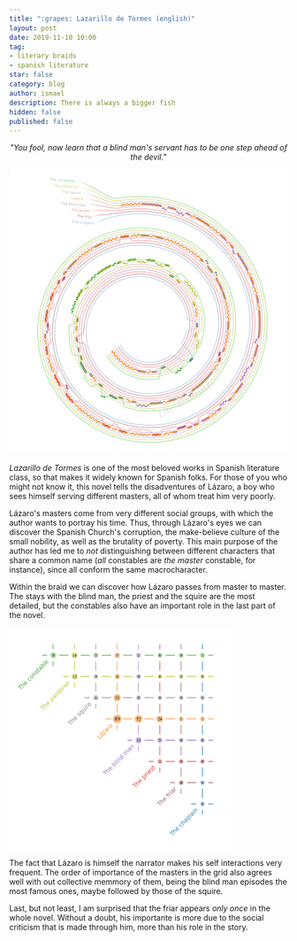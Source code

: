 ```yaml
---
title: ":grapes: Lazarillo de Tormes (english)"
layout: post
date: 2019-11-10 10:00
tag:
- literary braids
- spanish literature
star: false
category: blog
author: ismael
description: There is always a bigger fish
hidden: false
published: false
---
```


<p style="text-align: center;"> <i> "You fool, now learn that a blind man's servant has to be
one step ahead of the devil."</i> </p>

![Trenza del Lazarillo](../braids/lazarillo_eng_only_braid.png)

*Lazarillo de Tormes* is one of the most beloved works in Spanish literature class, so that makes it widely known for Spanish folks. For those of you who might not know it, this novel tells the disadventures of Lázaro, a boy who sees himself serving different masters, all of whom treat him very poorly.

Lázaro's masters come from very different social groups, with which the author wants to portray his time. Thus, through Lázaro's eyes we can discover the Spanish Church's corruption, the make-believe culture of the small nobility, as well as the brutality of poverty. This main purpose of the author has led me to *not* distinguishing between different characters that share a common name (*all* constables are *the master* constable, for instance), since all conform the same macrocharacter. 

Within the braid we can discover how Lázaro passes from master to master. The stays with the blind man, the priest and the squire are the most detailed, but the constables also have an important role in the last part of the novel.

<div class="side-by-side">
    <div class="toleft">
        <img class="image" src="../braids/lazarillo_eng_only_grid.png" alt="Lazarillo" width="400">
    </div>
    <div class="toright">
 <p style="margin-top:3mm;">
        The fact that Lázaro is himself the narrator makes his self interactions very frequent. The order of importance of the masters in the grid also agrees well with out collective memmory of them, being the blind man episodes the most famous ones, maybe followed by those of the squire.   </p>
        <p> Last, but not least, I am surprised that the friar appears <i>only once</i> in the whole novel. Without a doubt, his importante is more due to the social criticism that is made through him, more than his role in the story. </p>
    </div>
</div>

